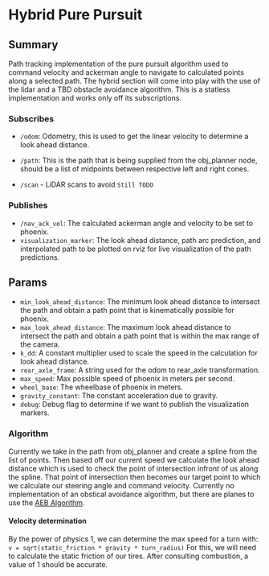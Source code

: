 # Hybrid Pure Pursuit

## Summary

Path tracking implementation of the pure pursuit algorithm used to command velocity and ackerman angle to navigate to calculated points along a selected path. The hybrid section
will come into play with the use of the lidar and a TBD obstacle avoidance algorithm. This is a statless implementation and works
only off its subscriptions.

### Subscribes

- `/odom`: Odometry, this is used to get the linear velocity to determine a look ahead distance.
- `/path`: This is the path that is being supplied from the obj_planner node, should be a list of midpoints between respective left and right cones.

- `/scan` - LiDAR scans to avoid `Still TODO`

### Publishes

- `/nav_ack_vel`:  The calculated ackerman angle and velocity to be set to phoenix.
- `visualization_marker`: The look ahead distance, path arc prediction, and interpolated path to be plotted on rviz for live visualization of the path predictions.

## Params

- `min_look_ahead_distance`: The minimum look ahead distance to intersect the path and obtain a path point that is kinematically possible for phoenix.
- `max_look_ahead_distance`: The maximum look ahead distance to intersect the path and obtain a path point that is within the max range of the camera.
- `k_dd`: A constant multiplier used to scale the speed in the calculation for look ahead distance.
- `rear_axle_frame`: A string used for the odom to rear_axle transformation.
- `max_speed`:  Max possible speed of phoenix in meters per second.
- `wheel_base`: The wheelbase of phoenix in meters.
- `gravity_constant`: The constant acceleration due to gravity.
- `debug`: Debug flag to determine if we want to publish the visualization markers.

### Algorithm

Currently we take in the path from obj_planner and create a spline from the list of points. Then based off our current speed we calculate the look ahead distance which is used to check the point of intersection infront of us along the spline. That point of intersection then becomes our target point to which we calculate our steering angle and command velocity. Currently no implementation of an obstical avoidance algorithm, but there are planes to use the [AEB Algorithm](../embed/AEB.md).

#### Velocity determination

By the power of physics 1, we can determine the max speed for a turn with:
`v = sqrt(static_friction * gravity * turn_radius)`
For this, we will need to calculate the static friction of our tires. After consulting combustion, a value of 1 should be accurate.
